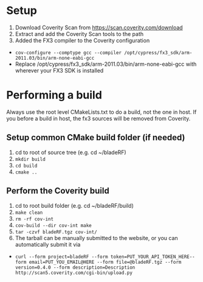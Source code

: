 # Setup

1. Download Coverity Scan from https://scan.coverity.com/download
2. Extract and add the Coverity Scan tools to the path
3. Added the FX3 compiler to the Coverity configuration
 - `cov-configure --comptype gcc --compiler /opt/cypress/fx3_sdk/arm-2011.03/bin/arm-none-eabi-gcc`
 - Replace /opt/cypress/fx3_sdk/arm-2011.03/bin/arm-none-eabi-gcc with wherever your FX3 SDK is installed

# Performing a build

Always use the root level CMakeLists.txt to do a build, not the one in host.  If you before a build in host, the fx3 sources will be removed from Coverity.

## Setup common CMake build folder (if needed)
1. cd to root of source tree (e.g. cd ~/bladeRF)
2. `mkdir build`
3. `cd build`
4. `cmake ..`

## Perform the Coverity build
1. cd to root build folder (e.g. cd ~/bladeRF/build)
2. `make clean`
3. `rm -rf cov-int`
4. `cov-build --dir cov-int make`
5. `tar -czvf bladeRF.tgz cov-int/`
6. The tarball can be manually submitted to the website, or you can automatically submit it via 
 - `curl --form project=bladeRF --form token=PUT_YOUR_API_TOKEN_HERE--form email=PUT_YOU_EMAIL@HERE --form file=@bladeRF.tgz --form version=0.4.0 --form description=Description http://scan5.coverity.com/cgi-bin/upload.py`

